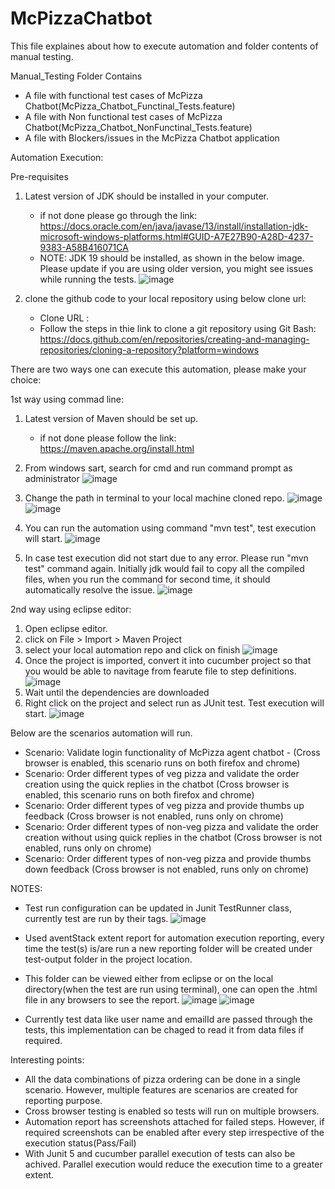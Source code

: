 # McPizzaChatbot

This file explaines about how to execute automation and folder contents of manual testing.

Manual_Testing Folder Contains
  - A file with functional test cases of McPizza Chatbot(McPizza_Chatbot_Functinal_Tests.feature)
  - A file with Non functional test cases of McPizza Chatbot(McPizza_Chatbot_NonFunctinal_Tests.feature)
  - A file with Blockers/issues in the McPizza Chatbot application
  
Automation Execution:

Pre-requisites

1. Latest version of JDK should be installed in your computer.
     - if not done please go through the link: https://docs.oracle.com/en/java/javase/13/install/installation-jdk-microsoft-windows-platforms.html#GUID-A7E27B90-A28D-4237-9383-A58B416071CA
     - NOTE: JDK 19 should be installed, as shown in the below image. Please update if you are using older version, you might see issues while running the tests.
	![image](https://user-images.githubusercontent.com/45257587/228029799-47dbc823-0022-4b66-b454-c526b64fbf28.png)

2. clone the github code to your local repository using below clone url:
     - Clone URL : 
     - Follow the steps in thie link to clone a git repository using Git Bash: https://docs.github.com/en/repositories/creating-and-managing-repositories/cloning-a-repository?platform=windows

There are two ways one can execute this automation, please make your choice:

1st way  using commad line:

1. Latest version of Maven should be set up.
	 - if not done please follow the link: https://maven.apache.org/install.html
   
2. From windows sart, search for cmd and run command prompt as administrator
![image](https://user-images.githubusercontent.com/45257587/227979067-af4ba11c-89fd-4029-a22f-0c5742bf9f11.png)

3. Change the path in terminal to your local machine cloned repo.
![image](https://user-images.githubusercontent.com/45257587/227979963-68f73867-da5f-46f2-82a6-8f0c9ef66638.png)
![image](https://user-images.githubusercontent.com/45257587/227980092-1b95aea7-c783-4d47-b4df-5732cbeb725e.png)

4. You can run the automation using command "mvn test", test execution will start.
![image](https://user-images.githubusercontent.com/45257587/227980937-04cd2aee-1229-4096-af0e-8ba359077ee4.png)

5. In case test execution did not start due to any error. Please run "mvn test" command again. Initially jdk would fail to copy all the compiled files, when you run the command for second time, it should automatically resolve the issue.
![image](https://user-images.githubusercontent.com/45257587/228007740-3c47ef16-0b45-4458-a5bf-10fdfc01c3dd.png)


2nd way using eclipse editor:

1. Open eclipse editor.
2. click on File > Import > Maven Project
3. select your local automation repo and click on finish
   ![image](https://user-images.githubusercontent.com/45257587/227986081-0ec3bd03-5ffd-4aa8-b55e-db891ef64ced.png)
4. Once the project is imported, convert it into cucumber project so that you would be able to navitage from fearute file to step definitions.
   ![image](https://user-images.githubusercontent.com/45257587/227988660-0595ec2a-d064-456d-8474-6b7b6f2407d2.png)
5. Wait until the dependencies are downloaded
6. Right click on the project and select run as JUnit test. Test execution will start.
   ![image](https://user-images.githubusercontent.com/45257587/227989012-a9e56504-4a1e-4b56-a6b9-0400a6fc97db.png)

Below are the scenarios automation will run.

 - Scenario: Validate login functionality of McPizza agent chatbot - (Cross browser is enabled, this scenario runs on both firefox and chrome)
 - Scenario: Order different types of veg pizza and validate the order creation using the quick replies in the chatbot (Cross browser is enabled, this scenario runs on both firefox and chrome)
 - Scenario: Order different types of veg pizza and provide thumbs up feedback (Cross browser is not enabled, runs only on chrome)
 - Scenario: Order different types of non-veg pizza and validate the order creation without using quick replies in the chatbot (Cross browser is not enabled, runs only on chrome)
 - Scenario: Order different types of non-veg pizza and provide thumbs down feedback (Cross browser is not enabled, runs only on chrome)
 
 NOTES:
  - Test run configuration can be updated in Junit TestRunner class, currently test are run by their tags.
   ![image](https://user-images.githubusercontent.com/45257587/227992302-8e27204d-0de0-41f7-a9f5-0b721e4a36a4.png)
   
  - Used aventStack extent report for automation execution reporting, every time the test(s) is/are run a new reporting folder will be created under test-output folder in the project location.
  
  - This folder can be viewed either from eclipse or on the local directory(when the test are run using terminal), one can open the .html file in any browsers to see the report.
    ![image](https://user-images.githubusercontent.com/45257587/227998825-97a8ff37-898d-4980-95f4-1bd935d742d8.png)
    ![image](https://user-images.githubusercontent.com/45257587/227999122-50db6b56-a3fb-44aa-aa6b-5beb3037e781.png)
    
  - Currently test data like user name and emailId are passed through the tests, this implementation can be chaged to read it from data files if required.

Interesting points:
- All the data combinations of pizza ordering can be done in a single scenario. However, multiple features are scenarios are created for reporting purpose.
- Cross browser testing is enabled so tests will run on multiple browsers.
- Automation report has screenshots attached for failed steps. However, if required screenshots can be enabled after every step irrespective of the execution status(Pass/Fail)
- With Junit 5 and cucumber parallel execution of tests can also be achived. Parallel execution would reduce the execution time to a greater extent.


  
